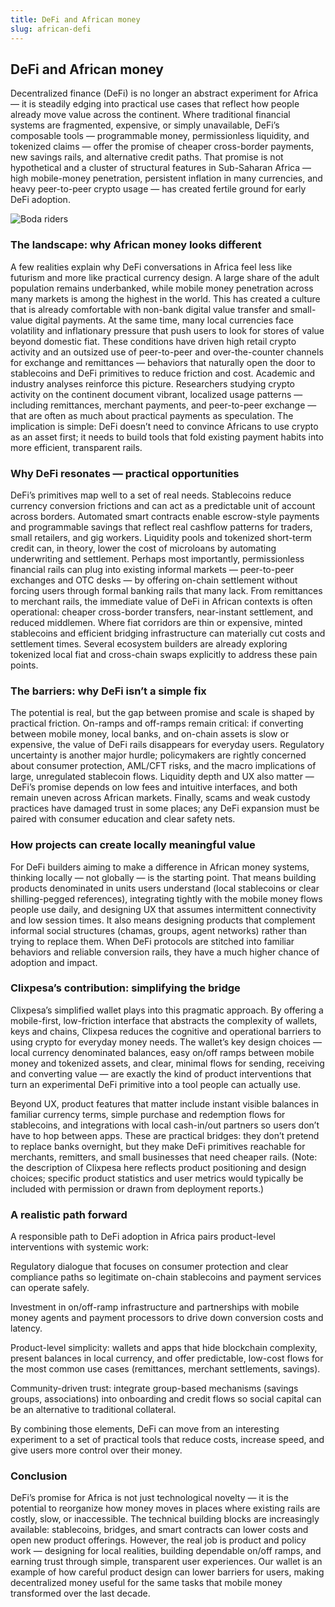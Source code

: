 ```yaml
---
title: DeFi and African money
slug: african-defi
---
```


## DeFi and African money

Decentralized finance (DeFi) is no longer an abstract experiment for Africa — it is steadily edging into practical use cases that reflect how people already move value across the continent. Where traditional financial systems are fragmented, expensive, or simply unavailable, DeFi’s composable tools — programmable money, permissionless liquidity, and tokenized claims — offer the promise of cheaper cross-border payments, new savings rails, and alternative credit paths. That promise is not hypothetical and a cluster of structural features in Sub-Saharan Africa — high mobile-money penetration, persistent inflation in many currencies, and heavy peer-to-peer crypto usage — has created fertile ground for early DeFi adoption.

![Boda riders](/images/old-mimi.jpg)

### The landscape: why African money looks different

A few realities explain why DeFi conversations in Africa feel less like futurism and more like practical currency design. A large share of the adult population remains underbanked, while mobile money penetration across many markets is among the highest in the world. This has created a culture that is already comfortable with non-bank digital value transfer and small-value digital payments. At the same time, many local currencies face volatility and inflationary pressure that push users to look for stores of value beyond domestic fiat. These conditions have driven high retail crypto activity and an outsized use of peer-to-peer and over-the-counter channels for exchange and remittances — behaviors that naturally open the door to stablecoins and DeFi primitives to reduce friction and cost.
Academic and industry analyses reinforce this picture. Researchers studying crypto activity on the continent document vibrant, localized usage patterns — including remittances, merchant payments, and peer-to-peer exchange — that are often as much about practical payments as speculation. The implication is simple: DeFi doesn’t need to convince Africans to use crypto as an asset first; it needs to build tools that fold existing payment habits into more efficient, transparent rails.

### Why DeFi resonates — practical opportunities

DeFi’s primitives map well to a set of real needs. Stablecoins reduce currency conversion frictions and can act as a predictable unit of account across borders. Automated smart contracts enable escrow-style payments and programmable savings that reflect real cashflow patterns for traders, small retailers, and gig workers. Liquidity pools and tokenized short-term credit can, in theory, lower the cost of microloans by automating underwriting and settlement. Perhaps most importantly, permissionless financial rails can plug into existing informal markets — peer-to-peer exchanges and OTC desks — by offering on-chain settlement without forcing users through formal banking rails that many lack.
From remittances to merchant rails, the immediate value of DeFi in African contexts is often operational: cheaper cross-border transfers, near-instant settlement, and reduced middlemen. Where fiat corridors are thin or expensive, minted stablecoins and efficient bridging infrastructure can materially cut costs and settlement times. Several ecosystem builders are already exploring tokenized local fiat and cross-chain swaps explicitly to address these pain points.

### The barriers: why DeFi isn’t a simple fix

The potential is real, but the gap between promise and scale is shaped by practical friction. On-ramps and off-ramps remain critical: if converting between mobile money, local banks, and on-chain assets is slow or expensive, the value of DeFi rails disappears for everyday users. Regulatory uncertainty is another major hurdle; policymakers are rightly concerned about consumer protection, AML/CFT risks, and the macro implications of large, unregulated stablecoin flows. Liquidity depth and UX also matter — DeFi’s promise depends on low fees and intuitive interfaces, and both remain uneven across African markets. Finally, scams and weak custody practices have damaged trust in some places; any DeFi expansion must be paired with consumer education and clear safety nets.

### How projects can create locally meaningful value

For DeFi builders aiming to make a difference in African money systems, thinking locally — not globally — is the starting point. That means building products denominated in units users understand (local stablecoins or clear shilling-pegged references), integrating tightly with the mobile money flows people use daily, and designing UX that assumes intermittent connectivity and low session times. It also means designing products that complement informal social structures (chamas, groups, agent networks) rather than trying to replace them. When DeFi protocols are stitched into familiar behaviors and reliable conversion rails, they have a much higher chance of adoption and impact.

### Clixpesa’s contribution: simplifying the bridge

Clixpesa’s simplified wallet plays into this pragmatic approach. By offering a mobile-first, low-friction interface that abstracts the complexity of wallets, keys and chains, Clixpesa reduces the cognitive and operational barriers to using crypto for everyday money needs. The wallet’s key design choices — local currency denominated balances, easy on/off ramps between mobile money and tokenized assets, and clear, minimal flows for sending, receiving and converting value — are exactly the kind of product interventions that turn an experimental DeFi primitive into a tool people can actually use.

Beyond UX, product features that matter include instant visible balances in familiar currency terms, simple purchase and redemption flows for stablecoins, and integrations with local cash-in/out partners so users don’t have to hop between apps. These are practical bridges: they don’t pretend to replace banks overnight, but they make DeFi primitives reachable for merchants, remitters, and small businesses that need cheaper rails. (Note: the description of Clixpesa here reflects product positioning and design choices; specific product statistics and user metrics would typically be included with permission or drawn from deployment reports.)

### A realistic path forward

A responsible path to DeFi adoption in Africa pairs product-level interventions with systemic work:

Regulatory dialogue that focuses on consumer protection and clear compliance paths so legitimate on-chain stablecoins and payment services can operate safely.

Investment in on/off-ramp infrastructure and partnerships with mobile money agents and payment processors to drive down conversion costs and latency.

Product-level simplicity: wallets and apps that hide blockchain complexity, present balances in local currency, and offer predictable, low-cost flows for the most common use cases (remittances, merchant settlements, savings).

Community-driven trust: integrate group-based mechanisms (savings groups, associations) into onboarding and credit flows so social capital can be an alternative to traditional collateral.

By combining those elements, DeFi can move from an interesting experiment to a set of practical tools that reduce costs, increase speed, and give users more control over their money.

### Conclusion

DeFi’s promise for Africa is not just technological novelty — it is the potential to reorganize how money moves in places where existing rails are costly, slow, or inaccessible. The technical building blocks are increasingly available: stablecoins, bridges, and smart contracts can lower costs and open new product offerings. However, the real job is product and policy work — designing for local realities, building dependable on/off ramps, and earning trust through simple, transparent user experiences. Our wallet is an example of how careful product design can lower barriers for users, making decentralized money useful for the same tasks that mobile money transformed over the last decade.
